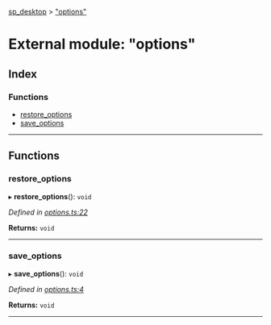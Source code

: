 [sp_desktop](../README.md) > ["options"](../modules/_options_.md)

# External module: "options"

## Index

### Functions

* [restore_options](_options_.md#restore_options)
* [save_options](_options_.md#save_options)

---

## Functions

<a id="restore_options"></a>

###  restore_options

▸ **restore_options**(): `void`

*Defined in [options.ts:22](https://github.com/sammy0025/SP_Desktop/blob/fa6190c/src/options.ts#L22)*

**Returns:** `void`

___
<a id="save_options"></a>

###  save_options

▸ **save_options**(): `void`

*Defined in [options.ts:4](https://github.com/sammy0025/SP_Desktop/blob/fa6190c/src/options.ts#L4)*

**Returns:** `void`

___

